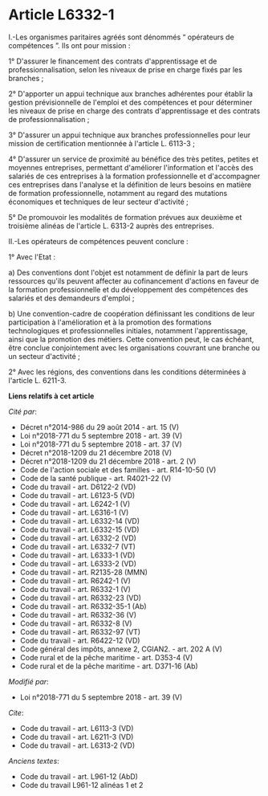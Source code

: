 # Article L6332-1

I.-Les organismes paritaires agréés sont dénommés “ opérateurs de compétences ”. Ils ont pour mission : 

1° D'assurer le financement des contrats d'apprentissage et de professionnalisation, selon les niveaux de prise en charge
fixés par les branches ; 

2° D'apporter un appui technique aux branches adhérentes pour établir la gestion prévisionnelle de l'emploi et des
compétences et pour déterminer les niveaux de prise en charge des contrats d'apprentissage et des contrats de
professionnalisation ; 

3° D'assurer un appui technique aux branches professionnelles pour leur mission de certification mentionnée à l'article L.
6113-3 ; 

4° D'assurer un service de proximité au bénéfice des très petites, petites et moyennes entreprises, permettant d'améliorer
l'information et l'accès des salariés de ces entreprises à la formation professionnelle et d'accompagner ces entreprises dans
l'analyse et la définition de leurs besoins en matière de formation professionnelle, notamment au regard des mutations
économiques et techniques de leur secteur d'activité ; 

5° De promouvoir les modalités de formation prévues aux deuxième et troisième alinéas de l'article L. 6313-2 auprès des
entreprises. 

II.-Les opérateurs de compétences peuvent conclure : 

1° Avec l'Etat : 

a) Des conventions dont l'objet est notamment de définir la part de leurs ressources qu'ils peuvent affecter au cofinancement
d'actions en faveur de la formation professionnelle et du développement des compétences des salariés et des demandeurs
d'emploi ; 

b) Une convention-cadre de coopération définissant les conditions de leur participation à l'amélioration et à la promotion
des formations technologiques et professionnelles initiales, notamment l'apprentissage, ainsi que la promotion des métiers.
Cette convention peut, le cas échéant, être conclue conjointement avec les organisations couvrant une branche ou un secteur
d'activité ; 

2° Avec les régions, des conventions dans les conditions déterminées à l'article L. 6211-3.

**Liens relatifs à cet article**

_Cité par_:

  - Décret n°2014-986 du 29 août 2014 - art. 15 (V)
  - Loi n°2018-771 du 5 septembre 2018 - art. 39 (V)
  - Loi n°2018-771 du 5 septembre 2018 - art. 37 (V)
  - Décret n°2018-1209 du 21 décembre 2018 (V)
  - Décret n°2018-1209 du 21 décembre 2018 - art. 2 (V)
  - Code de l'action sociale et des familles - art. R14-10-50 (V)
  - Code de la santé publique - art. R4021-22 (V)
  - Code du travail - art. D6122-2 (VD)
  - Code du travail - art. L6123-5 (VD)
  - Code du travail - art. L6242-1 (V)
  - Code du travail - art. L6316-1 (V)
  - Code du travail - art. L6332-14 (VD)
  - Code du travail - art. L6332-15 (VD)
  - Code du travail - art. L6332-2 (VD)
  - Code du travail - art. L6332-7 (VT)
  - Code du travail - art. L6333-1 (VD)
  - Code du travail - art. L6333-2 (VD)
  - Code du travail - art. R2135-28 (MMN)
  - Code du travail - art. R6242-1 (V)
  - Code du travail - art. R6332-1 (V)
  - Code du travail - art. R6332-23 (VD)
  - Code du travail - art. R6332-35-1 (Ab)
  - Code du travail - art. R6332-36 (V)
  - Code du travail - art. R6332-8 (V)
  - Code du travail - art. R6332-97 (VT)
  - Code du travail - art. R6422-12 (VD)
  - Code général des impôts, annexe 2, CGIAN2. - art. 202 A (V)
  - Code rural et de la pêche maritime - art. D353-4 (V)
  - Code rural et de la pêche maritime - art. D371-16 (Ab)

_Modifié par_:

  - Loi n°2018-771 du 5 septembre 2018 - art. 39 (V)

_Cite_:

  - Code du travail - art. L6113-3 (VD)
  - Code du travail - art. L6211-3 (VD)
  - Code du travail - art. L6313-2 (VD)

_Anciens textes_:

  - Code du travail - art. L961-12 (AbD)
  - Code du travail L961-12 alinéas 1 et 2
